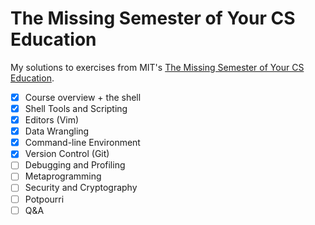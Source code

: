 # The Missing Semester of Your CS Education

My solutions to exercises from MIT's [The Missing Semester of Your CS Education](https://missing.csail.mit.edu/).

- [x] Course overview + the shell
- [x] Shell Tools and Scripting
- [x] Editors (Vim)
- [x] Data Wrangling
- [x] Command-line Environment
- [x] Version Control (Git)
- [ ] Debugging and Profiling
- [ ] Metaprogramming
- [ ] Security and Cryptography
- [ ] Potpourri
- [ ] Q&A
